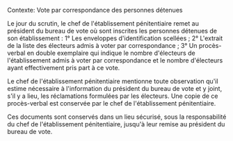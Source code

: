 Contexte: Vote par correspondance des personnes détenues

Le jour du scrutin, le chef de l'établissement pénitentiaire remet au président du bureau de vote où sont inscrites les personnes détenues de son établissement : 1° Les enveloppes d'identification scellées ; 2° L'extrait de la liste des électeurs admis à voter par correspondance ; 3° Un procès-verbal en double exemplaire qui indique le nombre d'électeurs de l'établissement admis à voter par correspondance et le nombre d'électeurs ayant effectivement pris part à ce vote.

Le chef de l'établissement pénitentiaire mentionne toute observation qu'il estime nécessaire à l'information du président du bureau de vote et y joint, s'il y a lieu, les réclamations formulées par les électeurs. Une copie de ce procès-verbal est conservée par le chef de l'établissement pénitentiaire.

Ces documents sont conservés dans un lieu sécurisé, sous la responsabilité du chef de l'établissement pénitentiaire, jusqu'à leur remise au président du bureau de vote.